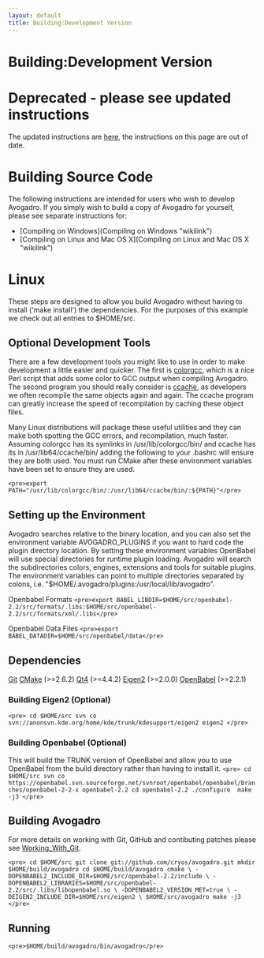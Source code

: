 ```yaml
---
layout: default
title: Building:Development Version
---
```


# Building:Development Version

Deprecated - please see updated instructions
============================================

The updated instructions are [here](Compiling_on_Linux_and_Mac_OS_X "wikilink"), the instructions on this page are out of date.

Building Source Code
====================

The following instructions are intended for users who wish to develop Avogadro. If you simply wish to build a copy of Avogadro for yourself, please see separate instructions for:

-   [Compiling on Windows](Compiling on Windows "wikilink")
-   [Compiling on Linux and Mac OS X](Compiling on Linux and Mac OS X "wikilink")

Linux
=====

These steps are designed to allow you build Avogadro without having to install ('make install') the dependencies. For the purposes of this example we check out all entries to $HOME/src.

Optional Development Tools
--------------------------

There are a few development tools you might like to use in order to make development a little easier and quicker. The first is [colorgcc](http://schlueters.de/colorgcc.html), which is a nice Perl script that adds some color to GCC output when compiling Avogadro. The second program you should really consider is [ccache](http://ccache.samba.org/), as developers we often recompile the same objects again and again. The ccache program can greatly increase the speed of recompilation by caching these object files.

Many Linux distributions will package these useful utilities and they can make both spotting the GCC errors, and recompilation, much faster. Assuming colorgcc has its symlinks in /usr/lib/colorgcc/bin/ and ccache has its in /usr/lib64/ccache/bin/ adding the following to your .bashrc will ensure they are both used. You must run CMake after these environment variables have been set to ensure they are used.

`<pre>export PATH="/usr/lib/colorgcc/bin/:/usr/lib64/ccache/bin/:${PATH}"</pre>`

Setting up the Environment
--------------------------

Avogadro searches relative to the binary location, and you can also set the environment variable AVOGADRO\_PLUGINS if you want to hard code the plugin directory location. By setting these environment variables OpenBabel will use special directories for runtime plugin loading. Avogadro will search the subdirectories colors, engines, extensions and tools for suitable plugins. The environment variables can point to multiple directories separated by colons, i.e. "$HOME/.avogadro/plugins:/usr/local/lib/avogadro".

Openbabel Formats `<pre>export BABEL_LIBDIR=$HOME/src/openbabel-2.2/src/formats/.libs:$HOME/src/openbabel-2.2/src/formats/xml/.libs</pre>`

Openbabel Data Files `<pre>export BABEL_DATADIR=$HOME/src/openbabel/data</pre>`

Dependencies
------------

[Git](http://git.or.cz/)
[CMake](http://www.cmake.org) (\>=2.6.2)
[Qt4](http://trolltech.com/products/qt) (\>=4.4.2)
[Eigen2](http://eigen.tuxfamily.org/) (\>=2.0.0)
[OpenBabel](http://www.openbabel.org/) (\>=2.2.1)  

### Building Eigen2 (Optional)

`<pre>
cd $HOME/src
svn co svn://anonsvn.kde.org/home/kde/trunk/kdesupport/eigen2 eigen2
</pre>`

### Building Openbabel (Optional)

This will build the TRUNK version of OpenBabel and allow you to use OpenBabel from the build directory rather than having to install it. `<pre>
cd $HOME/src
svn co https://openbabel.svn.sourceforge.net/svnroot/openbabel/openbabel/branches/openbabel-2-2-x openbabel-2.2
cd openbabel-2.2
./configure 
make -j3
</pre>`

Building Avogadro
-----------------

For more details on working with Git, GitHub and contibuting patches please see [Working\_With\_Git](Working_With_Git "wikilink").

`<pre>
cd $HOME/src
git clone git://github.com/cryos/avogadro.git
mkdir $HOME/build/avogadro
cd $HOME/build/avogadro
cmake \
  -DOPENBABEL2_INCLUDE_DIR=$HOME/src/openbabel-2.2/include \
  -DOPENBABEL2_LIBRARIES=$HOME/src/openbabel-2.2/src/.libs/libopenbabel.so \
  -DOPENBABEL2_VERSION_MET=true \
  -DEIGEN2_INCLUDE_DIR=$HOME/src/eigen2 \
  $HOME/src/avogadro
make -j3
</pre>`

Running
-------

`<pre>$HOME/build/avogadro/bin/avogadro</pre>`

